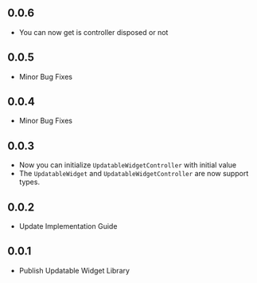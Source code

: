 ## 0.0.6
* You can now get is controller disposed or not

## 0.0.5
* Minor Bug Fixes

## 0.0.4
* Minor Bug Fixes

## 0.0.3
* Now you can initialize `UpdatableWidgetController` with initial value
* The `UpdatableWidget` and `UpdatableWidgetController` are now support types.

## 0.0.2
* Update Implementation Guide

## 0.0.1
* Publish Updatable Widget Library